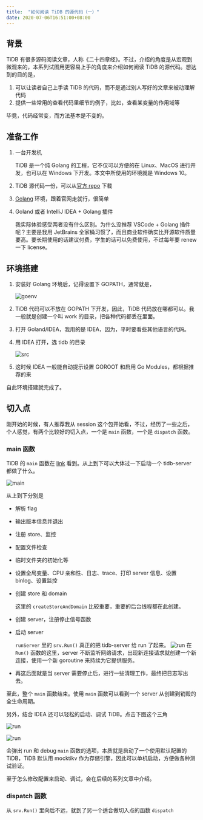 ```yaml
---
title:  "如何阅读 TiDB 的源代码（一）"
date: 2020-07-06T16:51:00+08:00
---
```


## 背景

TiDB 有很多源码阅读文章，人称《二十四章经》。不过，介绍的角度是从宏观到微观来的，本系列试图用更容易上手的角度来介绍如何阅读 TiDB 的源代码。想达到的目的是，

1. 可以让读者自己上手读 TiDB 的代码，而不是通过别人写好的文章来被动理解代码
1. 提供一些常用的查看代码里细节的例子，比如，查看某变量的作用域等

毕竟，代码经常变，而方法基本是不变的。

## 准备工作

1. 一台开发机

    TiDB 是一个纯 Golang 的工程，它不仅可以方便的在 Linux、MacOS 进行开发，也可以在 Windows 下开发。本文中所使用的环境就是 Windows 10。

1. TiDB 源代码一份，可以从[官方 repo](https://github.com/pingcap/tidb) 下载

1. [Golang](https://golang.org/) 环境，跟着官网走就行，很简单

1. Goland 或者 IntelliJ IDEA + Golang 插件

    我实际体验感受两者没有什么区别。为什么没推荐 VSCode + Golang 插件呢？主要是我用 JetBrains 全家桶习惯了，而且商业软件确实比开源软件质量要高。要长期使用的话建议付费，学生的话可以免费使用，不过每年要 renew 一下 license。

## 环境搭建

1. 安装好 Golang 环境后，记得设置下 GOPATH，通常就是，

    ![goenv](/posts/images/20200706172327.png)

1. TiDB 代码可以不放在 GOPATH 下开发，因此，TiDB 代码放在哪都可以。我一般就是创建一个叫 work 的目录，把各种代码都丢在里面。
1. 打开 Goland/IDEA，我用的是 IDEA，因为，平时要看些其他语言的代码。
1. 用 IDEA 打开，选 tidb 的目录

    ![src](/posts/images/20200706174108.png)

1. 这时候 IDEA 一般能自动提示设置 GOROOT 和启用 Go Modules，都根据推荐的来

自此环境搭建就完成了。

## 切入点

刚开始的时候，有人推荐我从 session 这个包开始看，不过，经历了一些之后，个人感觉，有两个比较好的切入点，一个是 `main` 函数，一个是 `dispatch` 函数。

### main 函数

TiDB 的 `main` 函数在 [link](https://github.com/pingcap/tidb/blob/6b6096f1f18a03d655d04d67a2f21d7fbfca2e3f/tidb-server/main.go#L160) 看到。从上到下可以大体过一下启动一个 tidb-server 都做了什么。

![main](/posts/images/20200706220211.png)

从上到下分别是

* 解析 flag
* 输出版本信息并退出
* 注册 store、监控
* 配置文件检查
* 临时文件夹的初始化等
* 设置全局变量、CPU 亲和性、日志、trace、打印 server 信息、设置 binlog、设置监控
* 创建 store 和 domain

    这里的 `createStoreAndDomain` 比较重要，重要的后台线程都在此创建。

* 创建 server，注册停止信号函数
* 启动 server

    `runServer` 里的 `srv.Run()` 真正的把 tidb-server 给 run 了起来。
    ![run](/posts/images/20200706221611.png)
    在 `Run()` 函数的这里，server 不断监听网络请求，出现新连接请求就创建一个新连接，使用一个新 goroutine 来持续为它提供服务。

* 再这后面就是当 server 需要停止后，进行一些清理工作，最终把日志写出去。

至此，整个 `main` 函数结束。使用 `main` 函数可以看到一个 server 从创建到销毁的全生命周期。

另外，结合 IDEA 还可以轻松的启动、调试 TiDB。点击下图这个三角

![run](/posts/images/20200706222247.png)

![run](/posts/images/20200706222457.png)

会弹出 run 和 debug `main` 函数的选项，本质就是启动了一个使用默认配置的 TiDB，TiDB 默认用 mocktikv 作为存储引擎，因此可以单机启动，方便做各种测试验证。

至于怎么修改配置来启动、调试，会在后续的系列文章中介绍。

### dispatch 函数

从 `srv.Run()` 里向后不远，就到了另一个适合做切入点的函数 `dispatch`
